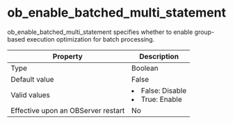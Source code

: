 ob_enable_batched_multi_statement
======================================================

ob_enable_batched_multi_statement specifies whether to enable group-based execution optimization for batch processing.


| **Property** | **Description** |
|------------------|---------------------------------------------------------------------------------------------------------------|
| Type | Boolean |
| Default value | False |
| Valid values | <li> False: Disable   <li> True: Enable |
| Effective upon an OBServer restart | No |


